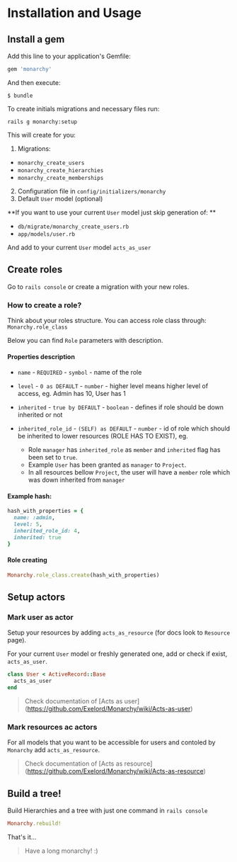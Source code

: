 # Installation and Usage

## Install a gem
Add this line to your application's Gemfile:

```ruby
gem 'monarchy'
```

And then execute:

    $ bundle

To create initials migrations and necessary files run:
```
rails g monarchy:setup
```

This will create for you:

1. Migrations:
  - `monarchy_create_users`
  - `monarchy_create_hierarchies`
  - `monarchy_create_memberships`
2. Configuration file in `config/initializers/monarchy`
3. Default `User` model (optional)

**If you want to use your current `User` model just skip generation of: **
 - `db/migrate/monarchy_create_users.rb`
 - `app/models/user.rb`

And add to your current `User` model `acts_as_user`

## Create roles
Go to `rails console` or create a migration with your new roles.

### How to create a role?
Think about your roles structure.
You can access role class through: `Monarchy.role_class`

Below you can find `Role` parameters with description.

#### Properties description

- `name` - `REQUIRED` - `symbol` - name of the role

- `level` - `0 as DEFAULT` - `number` - higher level means higher level of access, eg. Admin has 10, User has 1

- `inherited` - `true by DEFAULT` - `boolean` - defines if role should be down inherited or not
- `inherited_role_id` - `(SELF) as DEFAULT` - `number` - id of role which should be  inherited to lower resources (ROLE HAS TO EXIST), eg.
  - Role `manager` has `inherited_role` as `member` and `inherited` flag has been set to `true`.
  - Example `User` has been granted as `manager` to `Project`.
  - In all resources bellow `Project`, the user will have a `member` role which was down inherited from `manager`

#### Example hash:
``` ruby
hash_with_properties = {
  name: :admin,
  level: 5,
  inherited_role_id: 4,
  inherited: true
}
```

#### Role creating
```ruby
Monarchy.role_class.create(hash_with_properties)
```

## Setup actors

### Mark user as actor
Setup your resources by adding `acts_as_resource` (for docs look to `Resource` page).

For your current `User` model or freshly generated one, add or check if exist, `acts_as_user`.
``` ruby
class User < ActiveRecord::Base
  acts_as_user
end
```

> Check documentation of [Acts as user] (https://github.com/Exelord/Monarchy/wiki/Acts-as-user)

### Mark resources ac actors
For all models that you want to be accessible for users and contoled by `Monarchy` add `acts_as_resource`.

> Check documentation of [Acts as resource] (https://github.com/Exelord/Monarchy/wiki/Acts-as-resource)

## Build a tree!
Build Hierarchies and a tree with just one command in `rails console`

``` ruby
Monarchy.rebuild!
```

That's it...
> Have a long monarchy! :)
